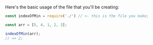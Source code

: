 Here's the basic usage of the file that you'll be creating:

```js
const indexOfMin = require('./') // <- this is the file you make;

const arr = [5, 4, 1, 2, 3];

indexOfMin(arr); 
// => 2;

```
